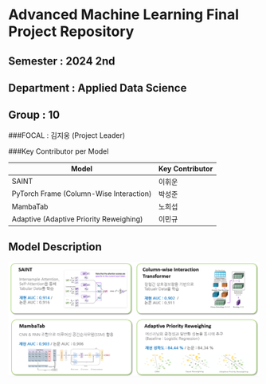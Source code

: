 # Advanced Machine Learning Final Project Repository
  
## Semester : 2024 2nd  
## Department : Applied Data Science  
## Group : 10  

###FOCAL : 김지웅 (Project Leader)  

###Key Contributor per Model

  | Model      | Key Contributor  |
  |----------------------------------------|------------------|
  | SAINT                                  | 이휘운          |
  | PyTorch Frame (Column-Wise Interaction)| 박성준          |
  | MambaTab                               | 노희섭          |
  | Adaptive (Adaptive Priority Reweighing)| 이민규          |

## Model Description

![alt text](readme_image/image-1.png)  

